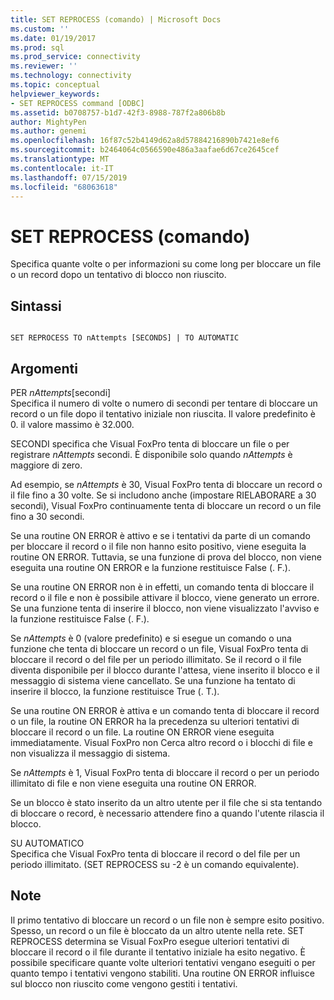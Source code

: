 ```yaml
---
title: SET REPROCESS (comando) | Microsoft Docs
ms.custom: ''
ms.date: 01/19/2017
ms.prod: sql
ms.prod_service: connectivity
ms.reviewer: ''
ms.technology: connectivity
ms.topic: conceptual
helpviewer_keywords:
- SET REPROCESS command [ODBC]
ms.assetid: b0708757-b1d7-42f3-8988-787f2a806b8b
author: MightyPen
ms.author: genemi
ms.openlocfilehash: 16f87c52b4149d62a8d57884216890b7421e8ef6
ms.sourcegitcommit: b2464064c0566590e486a3aafae6d67ce2645cef
ms.translationtype: MT
ms.contentlocale: it-IT
ms.lasthandoff: 07/15/2019
ms.locfileid: "68063618"
---
```

# <a name="set-reprocess-command"></a>SET REPROCESS (comando)
Specifica quante volte o per informazioni su come long per bloccare un file o un record dopo un tentativo di blocco non riuscito.  
  
## <a name="syntax"></a>Sintassi  
  
```  
  
SET REPROCESS TO nAttempts [SECONDS] | TO AUTOMATIC  
```  
  
## <a name="arguments"></a>Argomenti  
 PER *nAttempts*[secondi]  
 Specifica il numero di volte o numero di secondi per tentare di bloccare un record o un file dopo il tentativo iniziale non riuscita. Il valore predefinito è 0. il valore massimo è 32.000.  
  
 SECONDI specifica che Visual FoxPro tenta di bloccare un file o per registrare *nAttempts* secondi. È disponibile solo quando *nAttempts* è maggiore di zero.  
  
 Ad esempio, se *nAttempts* è 30, Visual FoxPro tenta di bloccare un record o il file fino a 30 volte. Se si includono anche (impostare RIELABORARE a 30 secondi), Visual FoxPro continuamente tenta di bloccare un record o un file fino a 30 secondi.  
  
 Se una routine ON ERROR è attivo e se i tentativi da parte di un comando per bloccare il record o il file non hanno esito positivo, viene eseguita la routine ON ERROR. Tuttavia, se una funzione di prova del blocco, non viene eseguita una routine ON ERROR e la funzione restituisce False (. F.).  
  
 Se una routine ON ERROR non è in effetti, un comando tenta di bloccare il record o il file e non è possibile attivare il blocco, viene generato un errore. Se una funzione tenta di inserire il blocco, non viene visualizzato l'avviso e la funzione restituisce False (. F.).  
  
 Se *nAttempts* è 0 (valore predefinito) e si esegue un comando o una funzione che tenta di bloccare un record o un file, Visual FoxPro tenta di bloccare il record o del file per un periodo illimitato. Se il record o il file diventa disponibile per il blocco durante l'attesa, viene inserito il blocco e il messaggio di sistema viene cancellato. Se una funzione ha tentato di inserire il blocco, la funzione restituisce True (. T.).  
  
 Se una routine ON ERROR è attiva e un comando tenta di bloccare il record o un file, la routine ON ERROR ha la precedenza su ulteriori tentativi di bloccare il record o un file. La routine ON ERROR viene eseguita immediatamente. Visual FoxPro non Cerca altro record o i blocchi di file e non visualizza il messaggio di sistema.  
  
 Se *nAttempts* è 1, Visual FoxPro tenta di bloccare il record o per un periodo illimitato di file e non viene eseguita una routine ON ERROR.  
  
 Se un blocco è stato inserito da un altro utente per il file che si sta tentando di bloccare o record, è necessario attendere fino a quando l'utente rilascia il blocco.  
  
 SU AUTOMATICO  
 Specifica che Visual FoxPro tenta di bloccare il record o del file per un periodo illimitato. (SET REPROCESS su -2 è un comando equivalente).  
  
## <a name="remarks"></a>Note  
 Il primo tentativo di bloccare un record o un file non è sempre esito positivo. Spesso, un record o un file è bloccato da un altro utente nella rete. SET REPROCESS determina se Visual FoxPro esegue ulteriori tentativi di bloccare il record o il file durante il tentativo iniziale ha esito negativo. È possibile specificare quante volte ulteriori tentativi vengano eseguiti o per quanto tempo i tentativi vengono stabiliti. Una routine ON ERROR influisce sul blocco non riuscito come vengono gestiti i tentativi.
